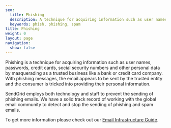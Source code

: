 ```yaml
---
seo:
  title: Phishing
  description: A technique for acquiring information such as user names, passwords, credit cards, social security numbers and other personal data by masquerading as a trusted business.
  keywords: phish, phishing, spam
title: Phishing
weight: 0
layout: page
navigation:
  show: false
---
```


Phishing is a technique for acquiring information such as user names, passwords, credit cards, social security numbers and other personal data by masquerading as a trusted business like a bank or credit card company. With phishing messages, the email appears to be sent by the trusted entity and the consumer is tricked into providing their personal information.

SendGrid employs both technology and staff to prevent the sending of phishing emails. We have a solid track record of working with the global email community to detect and stop the sending of phishing and spam emails.

To get more information please check out our [Email Infrastructure Guide](http://resources.sendgrid.com/email-infrastructure-guide/?mc=SendGrid%20Documentation).
